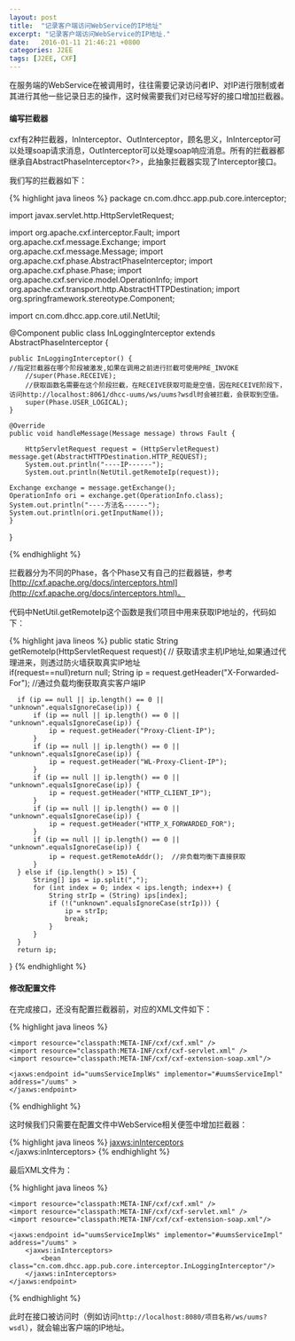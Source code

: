 ```yaml
---
layout: post
title:  "记录客户端访问WebService的IP地址"
excerpt: "记录客户端访问WebService的IP地址."
date:   2016-01-11 21:46:21 +0800
categories: J2EE
tags: [J2EE, CXF]
---
```


在服务端的WebService在被调用时，往往需要记录访问者IP、对IP进行限制或者其进行其他一些记录日志的操作，这时候需要我们对已经写好的接口增加拦截器。

#### 编写拦截器

cxf有2种拦截器，InInterceptor、OutInterceptor，顾名思义，InInterceptor可以处理soap请求消息，OutInterceptor可以处理soap响应消息。所有的拦截器都继承自AbstractPhaseInterceptor<?>，此抽象拦截器实现了Interceptor接口。

我们写的拦截器如下：

{% highlight java lineos %}
package cn.com.dhcc.app.pub.core.interceptor;

import javax.servlet.http.HttpServletRequest;

import org.apache.cxf.interceptor.Fault;
import org.apache.cxf.message.Exchange;
import org.apache.cxf.message.Message;
import org.apache.cxf.phase.AbstractPhaseInterceptor;
import org.apache.cxf.phase.Phase;
import org.apache.cxf.service.model.OperationInfo;
import org.apache.cxf.transport.http.AbstractHTTPDestination;
import org.springframework.stereotype.Component;

import cn.com.dhcc.app.core.util.NetUtil;

@Component
public class InLoggingInterceptor extends AbstractPhaseInterceptor<Message> {

	public InLoggingInterceptor() {
    //指定拦截器在哪个阶段被激发,如果在调用之前进行拦截可使用PRE_INVOKE
		//super(Phase.RECEIVE);
		//获取函数名需要在这个阶段拦截，在RECEIVE获取可能是空值，因在RECEIVE阶段下，访问http://localhost:8061/dhcc-uums/ws/uums?wsdl时会被拦截，会获取到空值。
		super(Phase.USER_LOGICAL);
	}

	@Override
	public void handleMessage(Message message) throws Fault {

		HttpServletRequest request = (HttpServletRequest) message.get(AbstractHTTPDestination.HTTP_REQUEST);
		System.out.println("----IP------");
		System.out.println(NetUtil.getRemoteIp(request));

    Exchange exchange = message.getExchange();
    OperationInfo ori = exchange.get(OperationInfo.class);
    System.out.println("----方法名------");
    System.out.println(ori.getInputName());
	}

}

{% endhighlight %}

拦截器分为不同的Phase，各个Phase又有自己的拦截器链，参考[http://cxf.apache.org/docs/interceptors.html](http://cxf.apache.org/docs/interceptors.html)。

代码中NetUtil.getRemoteIp这个函数是我们项目中用来获取IP地址的，代码如下：

{% highlight java lineos %}
public static String getRemoteIp(HttpServletRequest request){
   // 获取请求主机IP地址,如果通过代理进来，则透过防火墙获取真实IP地址  
  if(request==null)return null;
      String ip = request.getHeader("X-Forwarded-For");  //通过负载均衡获取真实客户端IP

      if (ip == null || ip.length() == 0 || "unknown".equalsIgnoreCase(ip)) {  
          if (ip == null || ip.length() == 0 || "unknown".equalsIgnoreCase(ip)) {  
              ip = request.getHeader("Proxy-Client-IP");  
          }  
          if (ip == null || ip.length() == 0 || "unknown".equalsIgnoreCase(ip)) {  
              ip = request.getHeader("WL-Proxy-Client-IP");  
          }  
          if (ip == null || ip.length() == 0 || "unknown".equalsIgnoreCase(ip)) {  
              ip = request.getHeader("HTTP_CLIENT_IP");  
          }  
          if (ip == null || ip.length() == 0 || "unknown".equalsIgnoreCase(ip)) {  
              ip = request.getHeader("HTTP_X_FORWARDED_FOR");  
          }  
          if (ip == null || ip.length() == 0 || "unknown".equalsIgnoreCase(ip)) {  
              ip = request.getRemoteAddr();  //非负载均衡下直接获取
          }  
      } else if (ip.length() > 15) {  
          String[] ips = ip.split(",");  
          for (int index = 0; index < ips.length; index++) {  
              String strIp = (String) ips[index];  
              if (!("unknown".equalsIgnoreCase(strIp))) {  
                  ip = strIp;  
                  break;  
              }  
          }  
      }  
      return ip;  
}
{% endhighlight %}


#### 修改配置文件

在完成接口，还没有配置拦截器前，对应的XML文件如下：

{% highlight java lineos %}
<beans xmlns="http://www.springframework.org/schema/beans"
	xmlns:xsi="http://www.w3.org/2001/XMLSchema-instance"
	xmlns:jaxws="http://cxf.apache.org/jaxws"
	xmlns:p="http://www.springframework.org/schema/p"
	xsi:schemaLocation="
		http://www.springframework.org/schema/beans  
		http://www.springframework.org/schema/beans/spring-beans.xsd
		http://cxf.apache.org/jaxws
		http://cxf.apache.org/schemas/jaxws.xsd">

	<import resource="classpath:META-INF/cxf/cxf.xml" />
	<import resource="classpath:META-INF/cxf/cxf-servlet.xml" />
	<import resource="classpath:META-INF/cxf/cxf-extension-soap.xml"/>

 	<jaxws:endpoint id="uumsServiceImplWs" implementor="#uumsServiceImpl" address="/uums" >  
 	</jaxws:endpoint>
</beans>  
{% endhighlight %}

这时候我们只需要在配置文件中WebService相关便签中增加拦截器：

{% highlight java lineos %}
<jaxws:inInterceptors>  
  <bean class="拦截器的实现类"/>
</jaxws:inInterceptors>
{% endhighlight %}

最后XML文件为：

{% highlight java lineos %}
<beans xmlns="http://www.springframework.org/schema/beans"
	xmlns:xsi="http://www.w3.org/2001/XMLSchema-instance"
	xmlns:jaxws="http://cxf.apache.org/jaxws"
	xmlns:p="http://www.springframework.org/schema/p"
	xsi:schemaLocation="
		http://www.springframework.org/schema/beans  
		http://www.springframework.org/schema/beans/spring-beans.xsd
		http://cxf.apache.org/jaxws
		http://cxf.apache.org/schemas/jaxws.xsd">

	<import resource="classpath:META-INF/cxf/cxf.xml" />
	<import resource="classpath:META-INF/cxf/cxf-servlet.xml" />
	<import resource="classpath:META-INF/cxf/cxf-extension-soap.xml"/>

 	<jaxws:endpoint id="uumsServiceImplWs" implementor="#uumsServiceImpl" address="/uums" >  
 	 	<jaxws:inInterceptors>  
 	 	 	<bean class="cn.com.dhcc.app.pub.core.interceptor.InLoggingInterceptor"/>
 	 	</jaxws:inInterceptors>
 	</jaxws:endpoint>
</beans>  
{% endhighlight %}


此时在接口被访问时（例如访问`http://localhost:8080/项目名称/ws/uums?wsdl`），就会输出客户端的IP地址。
